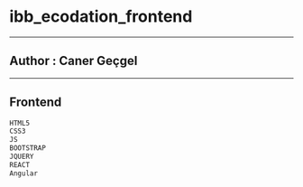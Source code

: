 # ibb_ecodation_frontend

---

## Author : Caner Geçgel

---

## Frontend

```sh
HTML5
CSS3
JS
BOOTSTRAP
JQUERY
REACT
Angular
```
